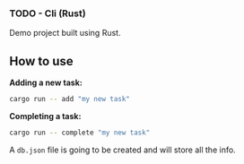 ### TODO - Cli (Rust)

Demo project built using Rust.

## How to use

**Adding a new task:**

```sh
cargo run -- add "my new task"
```

**Completing a task:**

```sh
cargo run -- complete "my new task"
```

A `db.json` file is going to be created and will store all the info.
